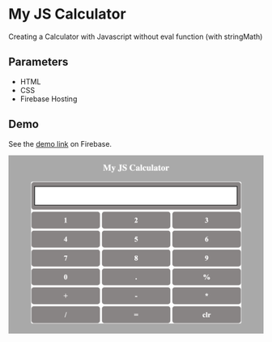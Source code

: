 # My JS Calculator

Creating a Calculator with Javascript without eval function (with stringMath)


## Parameters
+ HTML
+ CSS
+ Firebase Hosting


## Demo
See the [demo link](https://calculator2-a3d17.firebaseapp.com/) on Firebase. 

![Demo screen shot](https://github.com/NatalliaPahosava/calculator2/blob/main/img/--demo-img.png)
